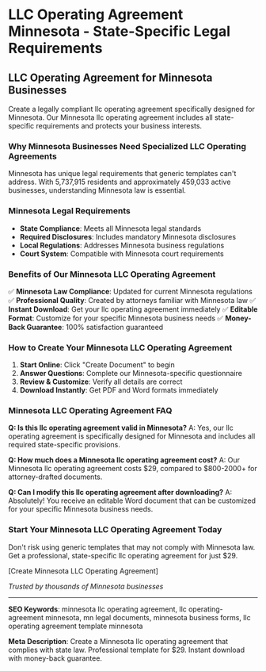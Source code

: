 # LLC Operating Agreement Minnesota - State-Specific Legal Requirements

## LLC Operating Agreement for Minnesota Businesses

Create a legally compliant llc operating agreement specifically designed for Minnesota. Our Minnesota llc operating agreement includes all state-specific requirements and protects your business interests.

### Why Minnesota Businesses Need Specialized LLC Operating Agreements

Minnesota has unique legal requirements that generic templates can't address. With 5,737,915 residents and approximately 459,033 active businesses, understanding Minnesota law is essential.

### Minnesota Legal Requirements

- **State Compliance**: Meets all Minnesota legal standards
- **Required Disclosures**: Includes mandatory Minnesota disclosures
- **Local Regulations**: Addresses Minnesota business regulations
- **Court System**: Compatible with Minnesota court requirements

### Benefits of Our Minnesota LLC Operating Agreement

✅ **Minnesota Law Compliance**: Updated for current Minnesota regulations
✅ **Professional Quality**: Created by attorneys familiar with Minnesota law
✅ **Instant Download**: Get your llc operating agreement immediately
✅ **Editable Format**: Customize for your specific Minnesota business needs
✅ **Money-Back Guarantee**: 100% satisfaction guaranteed

### How to Create Your Minnesota LLC Operating Agreement

1. **Start Online**: Click "Create Document" to begin
2. **Answer Questions**: Complete our Minnesota-specific questionnaire
3. **Review & Customize**: Verify all details are correct
4. **Download Instantly**: Get PDF and Word formats immediately

### Minnesota LLC Operating Agreement FAQ

**Q: Is this llc operating agreement valid in Minnesota?**
A: Yes, our llc operating agreement is specifically designed for Minnesota and includes all required state-specific provisions.

**Q: How much does a Minnesota llc operating agreement cost?**
A: Our Minnesota llc operating agreement costs $29, compared to $800-2000+ for attorney-drafted documents.

**Q: Can I modify this llc operating agreement after downloading?**
A: Absolutely! You receive an editable Word document that can be customized for your specific Minnesota business needs.

### Start Your Minnesota LLC Operating Agreement Today

Don't risk using generic templates that may not comply with Minnesota law. Get a professional, state-specific llc operating agreement for just $29.

[Create Minnesota LLC Operating Agreement]

*Trusted by thousands of Minnesota businesses*

---

**SEO Keywords**: minnesota llc operating agreement, llc operating-agreement minnesota, mn legal documents, minnesota business forms, llc operating agreement template minnesota

**Meta Description**: Create a Minnesota llc operating agreement that complies with state law. Professional template for $29. Instant download with money-back guarantee.
